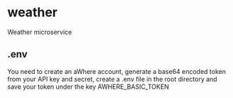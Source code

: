 # weather
Weather microservice

## .env
You need to create an aWhere account, generate a base64 encoded token from your API key and secret, create a .env file in the root directory and save your token under the key AWHERE_BASIC_TOKEN
